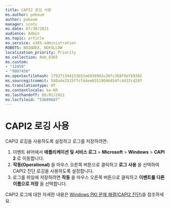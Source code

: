 ```yaml
---
title: CAPI2 로깅 사용
ms.author: pebaum
author: pebaum
manager: scotv
ms.date: 07/30/2021
audience: Admin
ms.topic: article
ms.service: o365-administration
ROBOTS: NOINDEX, NOFOLLOW
localization_priority: Priority
ms.collection: Adm_O365
ms.custom:
- "12458"
- "9007450"
ms.openlocfilehash: 179271344153653a6036902c20fc368f9efb9302
ms.sourcegitcommit: 540a4e2515f7cfddee65519046454fc4437cd287
ms.translationtype: HT
ms.contentlocale: ko-KR
ms.lasthandoff: 08/01/2021
ms.locfileid: "53689687"
---
```

# <a name="enable-capi2-logging"></a>CAPI2 로깅 사용

CAPI2 로깅을 사용하도록 설정하고 로그를 저장하려면:

1. 이벤트 뷰어에서 **애플리케이션 및 서비스 로그** > **Microsoft** > **Windows** > **CAPI 2** 로 이동합니다.
2. **작동(Operational)** 을 마우스 오른쪽 버튼으로 클릭하고 **로그 사용** 을 선택하여 CAPI2 진단 로깅을 사용하도록 설정합니다.
3. 로그를 파일에 저장하려면 **작동** 을 마우스 오른쪽 버튼으로 클릭하고 **이벤트를 다른 이름으로 저장** 을 선택합니다.

CAPI2 로그에 대한 자세한 내용은 [Windows PKI 문제 해결(CAPI2 진단)](https://social.technet.microsoft.com/wiki/contents/articles/242.windows-pki-troubleshooting-capi2-diagnostics.aspx)을 참조하세요.